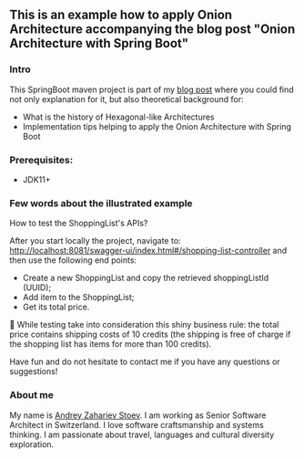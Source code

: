 ## This is an example how to apply Onion Architecture accompanying the blog post "Onion Architecture with Spring Boot"

### Intro
This SpringBoot maven project is part of my [blog post](https://blog.mimacom.com/onion-architecture-spring-boot/) where you could find not only explanation for it, but also theoretical background for:
- What is the history of Hexagonal-like Architectures
- Implementation tips helping to apply the Onion Architecture with Spring Boot

### Prerequisites:
- JDK11+

### Few words about the illustrated example

How to test the ShoppingList's APIs?

After you start locally the project, navigate to: [http://localhost:8081/swagger-ui/index.html#/shopping-list-controller](http://localhost:8081/swagger-ui/index.html#/shopping-list-controller) and then use the following end points:
- Create a new ShoppingList and copy the retrieved shoppingListId (UUID);
- Add item to the ShoppingList;
- Get its total price.

🔔 While testing take into consideration this shiny business rule: the total price contains shipping costs of 10 credits (the shipping is free of charge if the shopping list has items for more than 100 credits).

Have fun and do not hesitate to contact me if you have any questions or suggestions!

### About me
My name is [Andrey Zahariev Stoev](https://www.linkedin.com/in/andistoev). 
I am working as Senior Software Architect in Switzerland.
I love software craftsmanship and systems thinking.
I am passionate about travel, languages and cultural diversity exploration.

